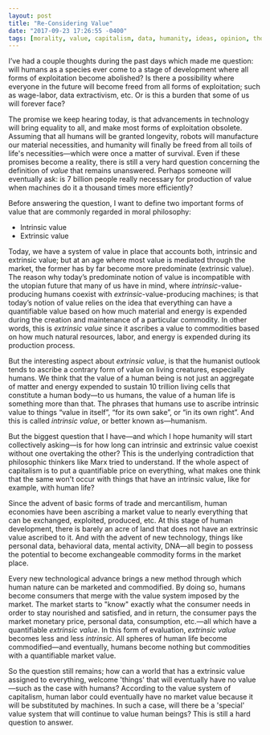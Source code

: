 ```yaml
---
layout: post
title: "Re-Considering Value"
date: "2017-09-23 17:26:55 -0400"
tags: [morality, value, capitalism, data, humanity, ideas, opinion, thoughts]
---
```


I’ve had a couple thoughts during the past days which made me question: will humans as a species ever come to a stage of development where all forms of exploitation become abolished? Is there a possibility where everyone in the future will become freed from all forms of exploitation; such as wage-labor, data extractivism, etc. Or is this a burden that some of us will forever face?

The promise we keep hearing today, is that advancements in technology will bring equality to all, and make most forms of exploitation obsolete. Assuming that all humans will be granted longevity, robots will manufacture our material necessities, and humanity will finally be freed from all toils of life's necessities—which were once a matter of survival. Even if these promises become a reality, there is still a very hard question concerning the definition of *value* that remains unanswered. Perhaps someone will eventually ask: is 7 billion people really necessary for production of value when machines do it a thousand times more efficiently?

Before answering the question, I want to define two important forms of value that are commonly regarded in moral philosophy:

* Intrinsic value
* Extrinsic value

Today, we have a system of value in place that accounts both, intrinsic and extrinsic value; but at an age where most value is mediated through the market, the former has by far become more predominate (extrinsic value). The reason why today’s predominate notion of value is incompatible with the utopian future that many of us have in mind, where _intrinsic_-value-producing humans coexist with _extrinsic_-value-producing machines; is that today’s notion of value relies on the idea that everything can have a quantifiable value based on how much material and energy is expended during the creation and maintenance of a particular commodity. In other words, this is *extrinsic value* since it ascribes a value to commodities based on how much natural resources, labor, and energy is expended during its production process.

But the interesting aspect about *extrinsic value*, is that the humanist outlook tends to ascribe a contrary form of value on living creatures, especially humans. We think that the value of a human being is not just an aggregate of matter and energy expended to sustain 10 trillion living cells that constitute a human body—to us humans, the value of a human life is something more than that. The phrases that humans use to ascribe intrinsic value to things “value in itself”, “for its own sake”, or “in its own right”. And this is called *intrinsic value*, or better known as—humanism.

But the biggest question that I have—and which I hope humanity will start collectively asking—is for how long can intrinsic and extrinsic value coexist without one overtaking the other? This is the underlying contradiction that philosophic thinkers like Marx tried to understand. If the whole aspect of capitalism is to put a quantifiable price on everything, what makes one think that the same won't occur with things that have an intrinsic value, like for example, with human life?

Since the advent of basic forms of trade and mercantilism, human economies have been ascribing a market value to nearly everything that can be exchanged, exploited, produced, etc. At this stage of human development, there is barely an acre of land that does not have an extrinsic value ascribed to it. And with the advent of new technology, things like personal data, behavioral data, mental activity, DNA—all begin to possess the potential to become exchangeable commodity forms in the market place.

Every new technological advance brings a new method through which human nature can be marketed and commodified. By doing so, humans become consumers that merge with the value system imposed by the market. The market starts to "know" exactly what the consumer needs in order to stay nourished and satisfied, and in return, the consumer pays the market monetary price, personal data, consumption, etc.—all which have a quantifiable *extrinsic value*. In this form of evaluation, *extrinsic value* becomes less and less *intrinsic*. All spheres of human life become commodified—and eventually, humans become nothing but commodities with a quantifiable market value.

So the question still remains; how can a world that has a extrinsic value assigned to everything, welcome 'things' that will eventually have no value—such as the case with humans? According to the value system of capitalism, human labor could eventually have no market value because it will be substituted by machines. In such a case, will there be a 'special' value system that will continue to value human beings? This is still a hard question to answer.
